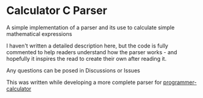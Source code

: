 # Calculator C Parser
A simple implementation of a parser and its use to calculate simple mathematical expressions

I haven't written a detailed description here, but the code is fully commented to help readers understand how the parser works - and hopefully it inspires the read to create their own after reading it.

Any questions can be posed in Discussions or Issues

This was written while developing a more complete parser for [programmer-calculator](https://github.com/alt-romes/programmer-calculator)
